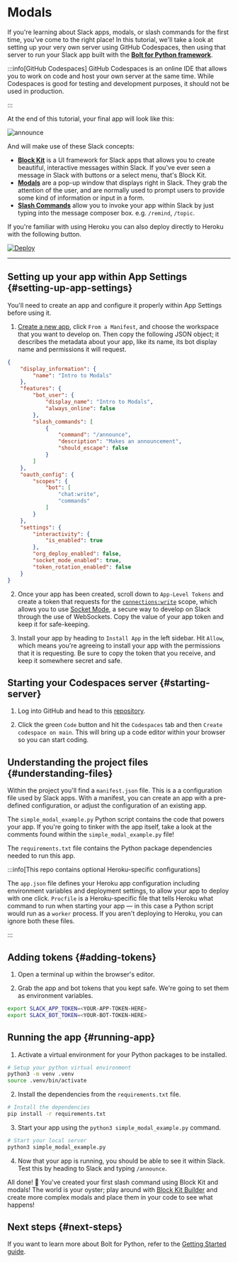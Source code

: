 # Modals

If you're learning about Slack apps, modals, or slash commands for the first time, you've come to the right place! In this tutorial, we'll take a look at setting up your very own server using GitHub Codespaces, then using that server to run your Slack app built with the [**Bolt for Python framework**](https://github.com/SlackAPI/bolt-python).

:::info[GitHub Codespaces]
GitHub Codespaces is an online IDE that allows you to work on code and host your own server at the same time. While Codespaces is good for testing and development purposes, it should not be used in production.

:::

At the end of this tutorial, your final app will look like this:

![announce](https://github.com/user-attachments/assets/0bf1c2f0-4b22-4c9c-98b3-b21e9bcc14a8)

And will make use of these Slack concepts:
* [**Block Kit**](/block-kit/) is a UI framework for Slack apps that allows you to create beautiful, interactive messages within Slack. If you've ever seen a message in Slack with buttons or a select menu, that's Block Kit.
* [**Modals**](/surfaces/modals) are a pop-up window that displays right in Slack. They grab the attention of the user, and are normally used to prompt users to provide some kind of information or input in a form.
* [**Slash Commands**](/interactivity/implementing-slash-commands) allow you to invoke your app within Slack by just typing into the message composer box. e.g. `/remind`, `/topic`.

If you're familiar with using Heroku you can also deploy directly to Heroku with the following button.

[![Deploy](https://www.herokucdn.com/deploy/button.svg)](https://www.heroku.com/deploy?template=https://github.com/wongjas/modal-example)

---

## Setting up your app within App Settings {#setting-up-app-settings}

You'll need to create an app and configure it properly within App Settings before using it.

1. [Create a new app](https://api.slack.com/apps/new), click `From a Manifest`, and choose the workspace that you want to develop on. Then copy the following JSON object; it describes the metadata about your app, like its name, its bot display name and permissions it will request.

```json
{
    "display_information": {
        "name": "Intro to Modals"
    },
    "features": {
        "bot_user": {
            "display_name": "Intro to Modals",
            "always_online": false
        },
        "slash_commands": [
            {
                "command": "/announce",
                "description": "Makes an announcement",
                "should_escape": false
            }
        ]
    },
    "oauth_config": {
        "scopes": {
            "bot": [
                "chat:write",
                "commands"
            ]
        }
    },
    "settings": {
        "interactivity": {
            "is_enabled": true
        },
        "org_deploy_enabled": false,
        "socket_mode_enabled": true,
        "token_rotation_enabled": false
    }
}
```

2. Once your app has been created, scroll down to `App-Level Tokens` and create a token that requests for the [`connections:write`](/reference/scopes/connections.write) scope, which allows you to use [Socket Mode](/apis/events-api/using-socket-mode), a secure way to develop on Slack through the use of WebSockets. Copy the value of your app token and keep it for safe-keeping.

3. Install your app by heading to `Install App` in the left sidebar. Hit `Allow`, which means you're agreeing to install your app with the permissions that it is requesting. Be sure to copy the token that you receive, and keep it somewhere secret and safe.

## Starting your Codespaces server {#starting-server}

1. Log into GitHub and head to this [repository](https://github.com/wongjas/modal-example).

2. Click the green `Code` button and hit the `Codespaces` tab and then `Create codespace on main`.  This will bring up a code editor within your browser so you can start coding.  

## Understanding the project files {#understanding-files}

Within the project you'll find a `manifest.json` file. This is a a configuration file used by Slack apps. With a manifest, you can create an app with a pre-defined configuration, or adjust the configuration of an existing app.

The `simple_modal_example.py` Python script contains the code that powers your app. If you're going to tinker with the app itself, take a look at the comments found within the `simple_modal_example.py` file!

The `requirements.txt` file contains the Python package dependencies needed to run this app.

:::info[This repo contains optional Heroku-specific configurations]

The `app.json` file defines your Heroku app configuration including environment variables and deployment settings, to allow your app to deploy with one click. `Procfile` is a Heroku-specific file that tells Heroku what command to run when starting your app — in this case a Python script would run as a `worker` process. If you aren't deploying to Heroku, you can ignore both these files.

:::

## Adding tokens {#adding-tokens}

1. Open a terminal up within the browser's editor. 

2. Grab the app and bot tokens that you kept safe. We're going to set them as environment variables.

```bash
export SLACK_APP_TOKEN=<YOUR-APP-TOKEN-HERE>
export SLACK_BOT_TOKEN=<YOUR-BOT-TOKEN-HERE>
```

## Running the app {#running-app}

1. Activate a virtual environment for your Python packages to be installed.

```bash
# Setup your python virtual environment
python3 -m venv .venv
source .venv/bin/activate
```

2. Install the dependencies from the `requirements.txt` file.


```bash
# Install the dependencies
pip install -r requirements.txt
```

3. Start your app using the `python3 simple_modal_example.py` command. 

```bash
# Start your local server
python3 simple_modal_example.py
```

4. Now that your app is running, you should be able to see it within Slack. Test this by heading to Slack and typing `/announce`.

All done! 🎉 You've created your first slash command using Block Kit and modals! The world is your oyster; play around with [Block Kit Builder](https://app.slack.com/block-kit-builder) and create more complex modals and place them in your code to see what happens!

## Next steps {#next-steps}

If you want to learn more about Bolt for Python, refer to the [Getting Started guide](https://docs.slack.dev/bolt-python/getting-started).